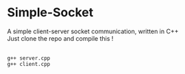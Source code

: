 # Simple-Socket
A simple client-server socket communication, written in C++ <br/>
Just clone the repo and compile this ! <br/> <br/>

``g++ server.cpp`` <br/>
``g++ client.cpp`` <br/>
